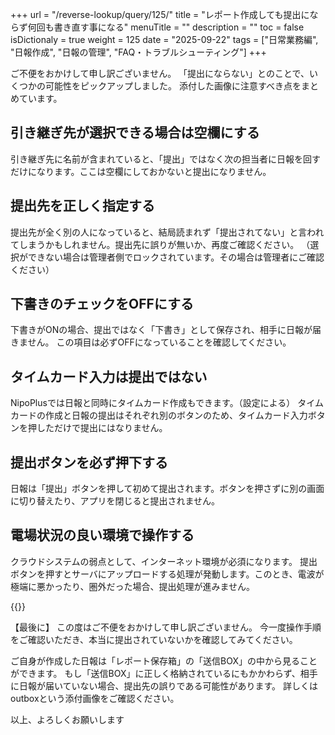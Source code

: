 +++
url = "/reverse-lookup/query/125/"
title = "レポート作成しても提出にならず何回も書き直す事になる"
menuTitle = ""
description = ""
toc = false
isDictionaly = true
weight = 125
date = "2025-09-22"
tags = ["日常業務編", "日報作成", "日報の管理", "FAQ・トラブルシューティング"]
+++

ご不便をおかけして申し訳ございません。
「提出にならない」とのことで、いくつかの可能性をピックアップしました。
添付した画像に注意すべき点をまとめています。

## 引き継ぎ先が選択できる場合は空欄にする

引き継ぎ先に名前が含まれていると、「提出」ではなく次の担当者に日報を回すだけになります。ここは空欄にしておかないと提出になりません。

## 提出先を正しく指定する

提出先が全く別の人になっていると、結局読まれず「提出されてない」と言われてしまうかもしれません。提出先に誤りが無いか、再度ご確認ください。
（選択ができない場合は管理者側でロックされています。その場合は管理者にご確認ください）

## 下書きのチェックをOFFにする

下書きがONの場合、提出ではなく「下書き」として保存され、相手に日報が届きません。
この項目は必ずOFFになっていることを確認してください。

## タイムカード入力は提出ではない

NipoPlusでは日報と同時にタイムカード作成もできます。（設定による）
タイムカードの作成と日報の提出はそれぞれ別のボタンのため、タイムカード入力ボタンを押しただけで提出にはなりません。

## 提出ボタンを必ず押下する

日報は「提出」ボタンを押して初めて提出されます。ボタンを押さずに別の画面に切り替えたり、アプリを閉じると提出されません。

## 電場状況の良い環境で操作する

クラウドシステムの弱点として、インターネット環境が必須になります。
提出ボタンを押すとサーバにアップロードする処理が発動します。このとき、電波が極端に悪かったり、圏外だった場合、提出処理が進みません。

{{<iTablet filename="p1" msg="" alice="ok">}}

【最後に】
この度はご不便をおかけして申し訳ございません。
今一度操作手順をご確認いただき、本当に提出されていないかを確認してみてください。

ご自身が作成した日報は「レポート保存箱」の「送信BOX」の中から見ることができます。
もし「送信BOX」に正しく格納されているにもかかわらず、相手に日報が届いていない場合、提出先の誤りである可能性があります。
詳しくはoutboxという添付画像をご確認ください。

以上、よろしくお願いします
